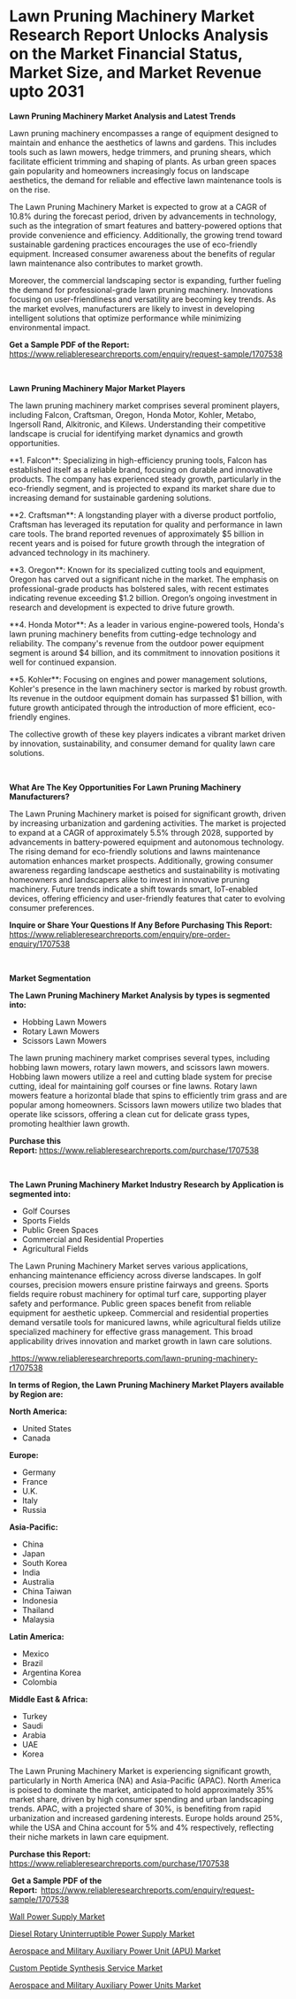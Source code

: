 <p><h1>Lawn Pruning Machinery Market Research Report Unlocks Analysis on the Market Financial Status, Market Size, and Market Revenue upto 2031</h1></p><p><strong>Lawn Pruning Machinery Market Analysis and Latest Trends</strong></p>
<p><p>Lawn pruning machinery encompasses a range of equipment designed to maintain and enhance the aesthetics of lawns and gardens. This includes tools such as lawn mowers, hedge trimmers, and pruning shears, which facilitate efficient trimming and shaping of plants. As urban green spaces gain popularity and homeowners increasingly focus on landscape aesthetics, the demand for reliable and effective lawn maintenance tools is on the rise.</p><p>The Lawn Pruning Machinery Market is expected to grow at a CAGR of 10.8% during the forecast period, driven by advancements in technology, such as the integration of smart features and battery-powered options that provide convenience and efficiency. Additionally, the growing trend toward sustainable gardening practices encourages the use of eco-friendly equipment. Increased consumer awareness about the benefits of regular lawn maintenance also contributes to market growth. </p><p>Moreover, the commercial landscaping sector is expanding, further fueling the demand for professional-grade lawn pruning machinery. Innovations focusing on user-friendliness and versatility are becoming key trends. As the market evolves, manufacturers are likely to invest in developing intelligent solutions that optimize performance while minimizing environmental impact.</p></p>
<p><strong>Get a Sample PDF of the Report:&nbsp;</strong> <a href="https://www.reliableresearchreports.com/enquiry/request-sample/1707538?utm_campaign=28&utm_medium=2&utm_source=Github&utm_content=ia&utm_term=07102024&utm_id=lawn-pruning-machinery">https://www.reliableresearchreports.com/enquiry/request-sample/1707538</a></p>
<p>&nbsp;</p>
<p><strong>Lawn Pruning Machinery Major Market Players</strong></p>
<p><p>The lawn pruning machinery market comprises several prominent players, including Falcon, Craftsman, Oregon, Honda Motor, Kohler, Metabo, Ingersoll Rand, Alkitronic, and Kilews. Understanding their competitive landscape is crucial for identifying market dynamics and growth opportunities.</p><p>**1. Falcon**: Specializing in high-efficiency pruning tools, Falcon has established itself as a reliable brand, focusing on durable and innovative products. The company has experienced steady growth, particularly in the eco-friendly segment, and is projected to expand its market share due to increasing demand for sustainable gardening solutions.</p><p>**2. Craftsman**: A longstanding player with a diverse product portfolio, Craftsman has leveraged its reputation for quality and performance in lawn care tools. The brand reported revenues of approximately $5 billion in recent years and is poised for future growth through the integration of advanced technology in its machinery.</p><p>**3. Oregon**: Known for its specialized cutting tools and equipment, Oregon has carved out a significant niche in the market. The emphasis on professional-grade products has bolstered sales, with recent estimates indicating revenue exceeding $1.2 billion. Oregon’s ongoing investment in research and development is expected to drive future growth.</p><p>**4. Honda Motor**: As a leader in various engine-powered tools, Honda's lawn pruning machinery benefits from cutting-edge technology and reliability. The company's revenue from the outdoor power equipment segment is around $4 billion, and its commitment to innovation positions it well for continued expansion.</p><p>**5. Kohler**: Focusing on engines and power management solutions, Kohler's presence in the lawn machinery sector is marked by robust growth. Its revenue in the outdoor equipment domain has surpassed $1 billion, with future growth anticipated through the introduction of more efficient, eco-friendly engines.</p><p>The collective growth of these key players indicates a vibrant market driven by innovation, sustainability, and consumer demand for quality lawn care solutions.</p></p>
<p>&nbsp;</p>
<p><strong>What Are The Key Opportunities For Lawn Pruning Machinery Manufacturers?</strong></p>
<p><p>The Lawn Pruning Machinery market is poised for significant growth, driven by increasing urbanization and gardening activities. The market is projected to expand at a CAGR of approximately 5.5% through 2028, supported by advancements in battery-powered equipment and autonomous technology. The rising demand for eco-friendly solutions and lawns maintenance automation enhances market prospects. Additionally, growing consumer awareness regarding landscape aesthetics and sustainability is motivating homeowners and landscapers alike to invest in innovative pruning machinery. Future trends indicate a shift towards smart, IoT-enabled devices, offering efficiency and user-friendly features that cater to evolving consumer preferences.</p></p>
<p><strong>Inquire or Share Your Questions If Any Before Purchasing This Report:</strong> <a href="https://www.reliableresearchreports.com/enquiry/pre-order-enquiry/1707538?utm_campaign=28&utm_medium=2&utm_source=Github&utm_content=ia&utm_term=07102024&utm_id=lawn-pruning-machinery">https://www.reliableresearchreports.com/enquiry/pre-order-enquiry/1707538</a></p>
<p>&nbsp;</p>
<p><strong>Market Segmentation</strong></p>
<p><strong>The Lawn Pruning Machinery Market Analysis by types is segmented into:</strong></p>
<p><ul><li>Hobbing Lawn Mowers</li><li>Rotary Lawn Mowers</li><li>Scissors Lawn Mowers</li></ul></p>
<p><p>The lawn pruning machinery market comprises several types, including hobbing lawn mowers, rotary lawn mowers, and scissors lawn mowers. Hobbing lawn mowers utilize a reel and cutting blade system for precise cutting, ideal for maintaining golf courses or fine lawns. Rotary lawn mowers feature a horizontal blade that spins to efficiently trim grass and are popular among homeowners. Scissors lawn mowers utilize two blades that operate like scissors, offering a clean cut for delicate grass types, promoting healthier lawn growth.</p></p>
<p><strong>Purchase this Report:&nbsp;</strong><a href="https://www.reliableresearchreports.com/purchase/1707538?utm_campaign=28&utm_medium=2&utm_source=Github&utm_content=ia&utm_term=07102024&utm_id=lawn-pruning-machinery">https://www.reliableresearchreports.com/purchase/1707538</a></p>
<p>&nbsp;</p>
<p><strong>The Lawn Pruning Machinery Market Industry Research by Application is segmented into:</strong></p>
<p><ul><li>Golf Courses</li><li>Sports Fields</li><li>Public Green Spaces</li><li>Commercial and Residential Properties</li><li>Agricultural Fields</li></ul></p>
<p><p>The Lawn Pruning Machinery Market serves various applications, enhancing maintenance efficiency across diverse landscapes. In golf courses, precision mowers ensure pristine fairways and greens. Sports fields require robust machinery for optimal turf care, supporting player safety and performance. Public green spaces benefit from reliable equipment for aesthetic upkeep. Commercial and residential properties demand versatile tools for manicured lawns, while agricultural fields utilize specialized machinery for effective grass management. This broad applicability drives innovation and market growth in lawn care solutions.</p></p>
<p><a href="https://www.reliableresearchreports.com/lawn-pruning-machinery-r1707538?utm_campaign=28&utm_medium=2&utm_source=Github&utm_content=ia&utm_term=07102024&utm_id=lawn-pruning-machinery">&nbsp;https://www.reliableresearchreports.com/lawn-pruning-machinery-r1707538</a></p>
<p><strong>In terms of Region, the Lawn Pruning Machinery Market Players available by Region are:</strong></p>
<p>
    <p> <strong> North America: </strong>
        <ul>
            <li>United States</li>
            <li>Canada</li>
        </ul>
        </p> 
    <p> <strong> Europe: </strong>
        <ul>
            <li>Germany</li>
            <li>France</li>
            <li>U.K.</li>
            <li>Italy</li>
            <li>Russia</li>
        </ul>
        </p> 
    <p> <strong> Asia-Pacific: </strong>
        <ul>
            <li>China</li>
            <li>Japan</li>
            <li>South Korea</li>
            <li>India</li>
            <li>Australia</li>
            <li>China Taiwan</li>
            <li>Indonesia</li>
            <li>Thailand</li>
            <li>Malaysia</li>
        </ul>
        </p> 
    <p> <strong> Latin America: </strong>
        <ul>
            <li>Mexico</li>
            <li>Brazil</li>
            <li>Argentina Korea</li>
            <li>Colombia</li>
        </ul>
        </p> 
    <p> <strong> Middle East & Africa: </strong>
        <ul>
            <li>Turkey</li>
            <li>Saudi</li>
            <li>Arabia</li>
            <li>UAE</li>
            <li>Korea</li>
        </ul>
    </p>
    </p>
<p><p>The Lawn Pruning Machinery Market is experiencing significant growth, particularly in North America (NA) and Asia-Pacific (APAC). North America is poised to dominate the market, anticipated to hold approximately 35% market share, driven by high consumer spending and urban landscaping trends. APAC, with a projected share of 30%, is benefiting from rapid urbanization and increased gardening interests. Europe holds around 25%, while the USA and China account for 5% and 4% respectively, reflecting their niche markets in lawn care equipment.</p></p>
<p><strong>Purchase this Report: </strong><a href="https://www.reliableresearchreports.com/purchase/1707538?utm_campaign=28&utm_medium=2&utm_source=Github&utm_content=ia&utm_term=07102024&utm_id=lawn-pruning-machinery">https://www.reliableresearchreports.com/purchase/1707538</a></p>
<p>&nbsp;<strong>Get a Sample PDF of the Report:&nbsp;&nbsp;</strong><a href="https://www.reliableresearchreports.com/enquiry/request-sample/1707538?utm_campaign=28&utm_medium=2&utm_source=Github&utm_content=ia&utm_term=07102024&utm_id=lawn-pruning-machinery">https://www.reliableresearchreports.com/enquiry/request-sample/1707538</a></p>
<p><strong></strong></p>
<p><p><a href="https://issuu.com/reportprime-2/docs/wall-power-supply-market-size-2030._f1f11c9dda78c7?utm_campaign=28&utm_medium=2&utm_source=Github&utm_content=ia&utm_term=07102024&utm_id=lawn-pruning-machinery">Wall Power Supply Market</a></p><p><a href="https://issuu.com/reportprime-2/docs/diesel-rotary-uninterruptible-power_5f7eeb814ab7c6?utm_campaign=28&utm_medium=2&utm_source=Github&utm_content=ia&utm_term=07102024&utm_id=lawn-pruning-machinery">Diesel Rotary Uninterruptible Power Supply Market</a></p><p><a href="https://github.com/santosh758595/Market-Research-Report-List-6/blob/main/aerospace-and-military-auxiliary-power-unit-apu-market.md?utm_campaign=28&utm_medium=2&utm_source=Github&utm_content=ia&utm_term=07102024&utm_id=lawn-pruning-machinery">Aerospace and Military Auxiliary Power Unit (APU) Market</a></p><p><a href="https://www.linkedin.com/pulse/custom-peptide-synthesis-service-market-global-insights-regional-wwtce?utm_campaign=28&utm_medium=2&utm_source=Github&utm_content=ia&utm_term=07102024&utm_id=lawn-pruning-machinery">Custom Peptide Synthesis Service Market</a></p><p><a href="https://github.com/SanjidaMahmud81/Market-Research-Report-List-1/blob/main/aerospace-and-military-auxiliary-power-units-market.md?utm_campaign=28&utm_medium=2&utm_source=Github&utm_content=ia&utm_term=07102024&utm_id=lawn-pruning-machinery">Aerospace and Military Auxiliary Power Units Market</a></p></p>